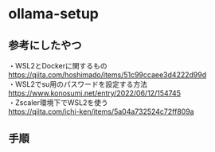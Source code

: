 # ollama-setup

## 参考にしたやつ

・WSL2とDockerに関するもの  
https://qiita.com/hoshimado/items/51c99ccaee3d4222d99d  
・WSL2でsu用のパスワードを設定する方法  
https://www.konosumi.net/entry/2022/06/12/154745  
・Zscaler環境下でWSL2を使う  
https://qiita.com/ichi-ken/items/5a04a732524c72ff809a

## 手順

